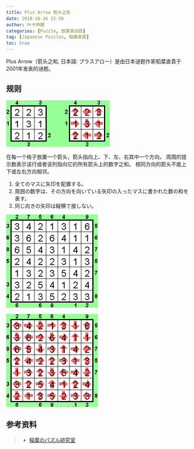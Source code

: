 ```yaml
---
title: Plus Arrow 箭头之和
date: 2018-10-26 15:50
author: 叶卡林娜
categories: [Puzzle, 放置类谜题]
tag: [Japanese Puzzles, 稲葉直貴]
toc: true
---
```


Plus Arrow（箭头之和, 日本語:  プラスアロー）是由日本谜题作家稻葉直貴于2001年发表的谜题。

## 规则

![Plus Arrow 小型例题，作者：稲葉直貴](/images/plusarrow.png)

在每一个格子放置一个箭头，箭头指向上、下、左、右其中一个方向。
周围的提示数表示该行或者该列指向它的所有箭头上的数字之和。
相同方向的箭头不能上下或左右方向相邻。

1. 全てのマスに矢印を配置する。
2. 周囲の数字は、その方向を向いている矢印の入ったマスに書かれた数の和を表す。
3. 同じ向きの矢印は縦横で接しない。

![Plus Arrow 例题，作者：稲葉直貴](/images/plusarrow_e.png)

![Plus Arrow 例题解答](/images/plusarrow_a.png)

## 参考资料

> - [稲葉のパズル研究室](http://inabapuzzle.com/honkaku/plus.html)